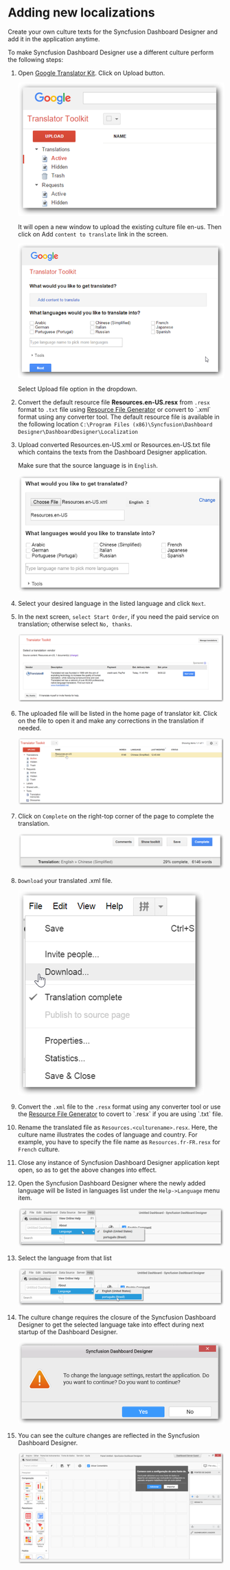 # Adding new localizations

Create your own culture texts for the Syncfusion Dashboard Designer and add it in the application anytime.

To make Syncfusion Dashboard Designer use a different culture perform the following steps:

1. Open [Google Translator Kit](https://translate.google.com/toolkit). Click on Upload button.

    ![](Images/GTK1.png)

    It will open a new window to upload the existing culture file en-us. Then click on Add `content to translate` link in the screen.

    ![](Images/GTK2.png)

    Select Upload file option in the dropdown.

2. Convert the default resource file **Resources.en-US.resx** from `.resx` format to `.txt` file using [Resource File Generator](https://msdn.microsoft.com/en-us/library/ccec7sz1(v=vs.110).aspx)  or convert to  `.xml` format using any converter tool. The default resource file is available in the following location
`C:\Program Files (x86)\Syncfusion\Dashboard Designer\DashboardDesigner\Localization`

3. Upload converted Resources.en-US.xml or Resources.en-US.txt file which contains the texts from the Dashboard Designer application.

    Make sure that the source language is in `English`.

    ![](Images/GTK3.png)

4. Select your desired language in the listed language and click `Next`.

5. In the next screen, `select Start Order`, if you need the paid service on translation; otherwise select `No, thanks`.

    ![](Images/GTK4.png)

6. The uploaded file will be listed in the home page of translator kit. Click on the file to open it and make any corrections in the translation if needed.

    ![](Images/GTK5.png)

7. Click on `Complete` on the right-top corner of the page to complete the translation.
   
   ![](Images/GTK6.png)

8. `Download` your translated .xml file.

    ![](Images/GTK7.png)

9.  Convert the `.xml` file to the `.resx` format using any converter tool or use the [Resource File Generator](https://msdn.microsoft.com/en-us/library/ccec7sz1(v=vs.110).aspx) to covert to `.resx` if you are using `.txt` file.

10. Rename the translated file as `Resources.<culturename>.resx`. Here, the culture name illustrates the codes of language and country. For example, you have to specify the file name as `Resources.fr-FR.resx` for `French` culture.

11. Close any instance of Syncfusion Dashboard Designer application kept open, so as to get the above changes into effect.

12. Open the Syncfusion Dashboard Designer where the newly added language will be listed in languages list under the `Help->Language` menu item.

    ![](Images/Designer1.png)

13. Select the language from that list

    ![](images/Designer2.png)

14. The culture change requires the closure of the Syncfusion Dashboard Designer to get the selected language take into effect during next startup of the Dashboard Designer.

     ![](Images/Designer3.png)

15. You can see the culture changes are  reflected in the Syncfusion Dashboard Designer. 

    ![](Images/Designer4.png)
